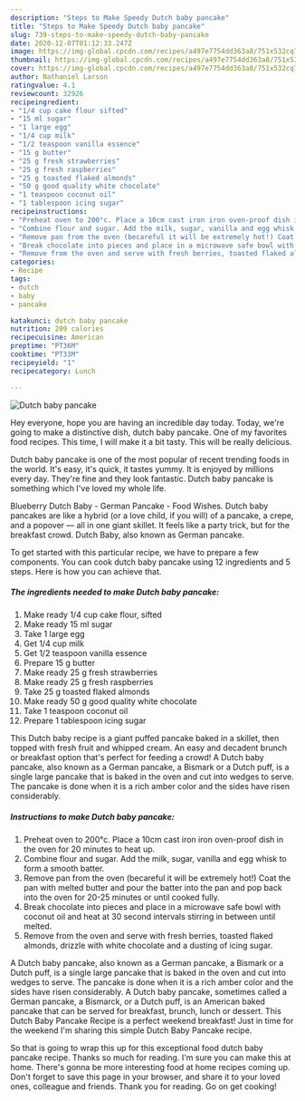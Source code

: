```yaml
---
description: "Steps to Make Speedy Dutch baby pancake"
title: "Steps to Make Speedy Dutch baby pancake"
slug: 739-steps-to-make-speedy-dutch-baby-pancake
date: 2020-12-07T01:12:33.247Z
image: https://img-global.cpcdn.com/recipes/a497e7754dd363a8/751x532cq70/dutch-baby-pancake-recipe-main-photo.jpg
thumbnail: https://img-global.cpcdn.com/recipes/a497e7754dd363a8/751x532cq70/dutch-baby-pancake-recipe-main-photo.jpg
cover: https://img-global.cpcdn.com/recipes/a497e7754dd363a8/751x532cq70/dutch-baby-pancake-recipe-main-photo.jpg
author: Nathaniel Larson
ratingvalue: 4.1
reviewcount: 32926
recipeingredient:
- "1/4 cup cake flour sifted"
- "15 ml sugar"
- "1 large egg"
- "1/4 cup milk"
- "1/2 teaspoon vanilla essence"
- "15 g butter"
- "25 g fresh strawberries"
- "25 g fresh raspberries"
- "25 g toasted flaked almonds"
- "50 g good quality white chocolate"
- "1 teaspoon coconut oil"
- "1 tablespoon icing sugar"
recipeinstructions:
- "Preheat oven to 200°c. Place a 10cm cast iron iron oven-proof dish in the oven for 20 minutes to heat up."
- "Combine flour and sugar. Add the milk, sugar, vanilla and egg whisk to form a smooth batter."
- "Remove pan from the oven (becareful it will be extremely hot!) Coat the pan with melted butter and pour the batter into the pan and pop back into the oven for 20-25 minutes or until cooked fully."
- "Break chocolate into pieces and place in a microwave safe bowl with coconut oil and heat at 30 second intervals stirring in between until melted."
- "Remove from the oven and serve with fresh berries, toasted flaked almonds, drizzle with white chocolate and a dusting of icing sugar."
categories:
- Recipe
tags:
- dutch
- baby
- pancake

katakunci: dutch baby pancake 
nutrition: 209 calories
recipecuisine: American
preptime: "PT36M"
cooktime: "PT33M"
recipeyield: "1"
recipecategory: Lunch

---
```



![Dutch baby pancake](https://img-global.cpcdn.com/recipes/a497e7754dd363a8/751x532cq70/dutch-baby-pancake-recipe-main-photo.jpg)

Hey everyone, hope you are having an incredible day today. Today, we're going to make a distinctive dish, dutch baby pancake. One of my favorites food recipes. This time, I will make it a bit tasty. This will be really delicious.

Dutch baby pancake is one of the most popular of recent trending foods in the world. It's easy, it's quick, it tastes yummy. It is enjoyed by millions every day. They're fine and they look fantastic. Dutch baby pancake is something which I've loved my whole life.

Blueberry Dutch Baby - German Pancake - Food Wishes. Dutch baby pancakes are like a hybrid (or a love child, if you will) of a pancake, a crepe, and a popover — all in one giant skillet. It feels like a party trick, but for the breakfast crowd. Dutch Baby, also known as German pancake.


To get started with this particular recipe, we have to prepare a few components. You can cook dutch baby pancake using 12 ingredients and 5 steps. Here is how you can achieve that.

<!--inarticleads1-->

##### The ingredients needed to make Dutch baby pancake:

1. Make ready 1/4 cup cake flour, sifted
1. Make ready 15 ml sugar
1. Take 1 large egg
1. Get 1/4 cup milk
1. Get 1/2 teaspoon vanilla essence
1. Prepare 15 g butter
1. Make ready 25 g fresh strawberries
1. Make ready 25 g fresh raspberries
1. Take 25 g toasted flaked almonds
1. Make ready 50 g good quality white chocolate
1. Take 1 teaspoon coconut oil
1. Prepare 1 tablespoon icing sugar


This Dutch baby recipe is a giant puffed pancake baked in a skillet, then topped with fresh fruit and whipped cream. An easy and decadent brunch or breakfast option that&#39;s perfect for feeding a crowd! A Dutch baby pancake, also known as a German pancake, a Bismark or a Dutch puff, is a single large pancake that is baked in the oven and cut into wedges to serve. The pancake is done when it is a rich amber color and the sides have risen considerably. 

<!--inarticleads2-->

##### Instructions to make Dutch baby pancake:

1. Preheat oven to 200°c. Place a 10cm cast iron iron oven-proof dish in the oven for 20 minutes to heat up.
1. Combine flour and sugar. Add the milk, sugar, vanilla and egg whisk to form a smooth batter.
1. Remove pan from the oven (becareful it will be extremely hot!) Coat the pan with melted butter and pour the batter into the pan and pop back into the oven for 20-25 minutes or until cooked fully.
1. Break chocolate into pieces and place in a microwave safe bowl with coconut oil and heat at 30 second intervals stirring in between until melted.
1. Remove from the oven and serve with fresh berries, toasted flaked almonds, drizzle with white chocolate and a dusting of icing sugar.


A Dutch baby pancake, also known as a German pancake, a Bismark or a Dutch puff, is a single large pancake that is baked in the oven and cut into wedges to serve. The pancake is done when it is a rich amber color and the sides have risen considerably. A Dutch baby pancake, sometimes called a German pancake, a Bismarck, or a Dutch puff, is an American baked pancake that can be served for breakfast, brunch, lunch or dessert. This Dutch Baby Pancake Recipe is a perfect weekend breakfast! Just in time for the weekend I&#39;m sharing this simple Dutch Baby Pancake recipe. 

So that is going to wrap this up for this exceptional food dutch baby pancake recipe. Thanks so much for reading. I'm sure you can make this at home. There's gonna be more interesting food at home recipes coming up. Don't forget to save this page in your browser, and share it to your loved ones, colleague and friends. Thank you for reading. Go on get cooking!

